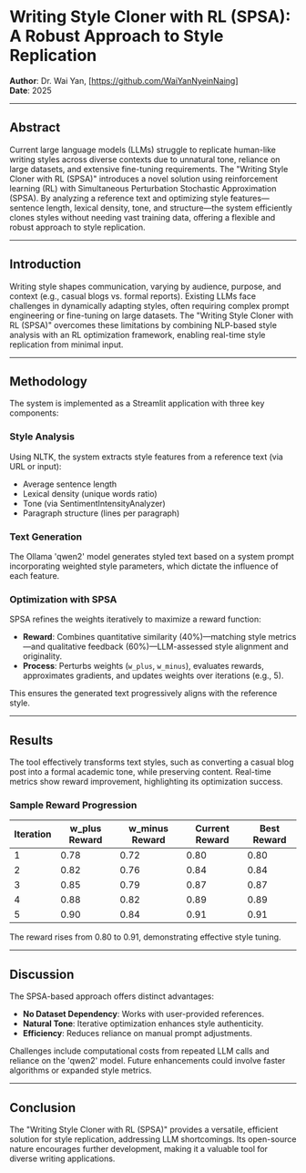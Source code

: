 # Writing Style Cloner with RL (SPSA): A Robust Approach to Style Replication

**Author**: Dr. Wai Yan, [https://github.com/WaiYanNyeinNaing]  
**Date**: 2025

---

## Abstract
Current large language models (LLMs) struggle to replicate human-like writing styles across diverse contexts due to unnatural tone, reliance on large datasets, and extensive fine-tuning requirements. The "Writing Style Cloner with RL (SPSA)" introduces a novel solution using reinforcement learning (RL) with Simultaneous Perturbation Stochastic Approximation (SPSA). By analyzing a reference text and optimizing style features—sentence length, lexical density, tone, and structure—the system efficiently clones styles without needing vast training data, offering a flexible and robust approach to style replication.

---

## Introduction
Writing style shapes communication, varying by audience, purpose, and context (e.g., casual blogs vs. formal reports). Existing LLMs face challenges in dynamically adapting styles, often requiring complex prompt engineering or fine-tuning on large datasets. The "Writing Style Cloner with RL (SPSA)" overcomes these limitations by combining NLP-based style analysis with an RL optimization framework, enabling real-time style replication from minimal input.

---

## Methodology
The system is implemented as a Streamlit application with three key components:

### Style Analysis
Using NLTK, the system extracts style features from a reference text (via URL or input):
- Average sentence length
- Lexical density (unique words ratio)
- Tone (via SentimentIntensityAnalyzer)
- Paragraph structure (lines per paragraph)

### Text Generation
The Ollama 'qwen2' model generates styled text based on a system prompt incorporating weighted style parameters, which dictate the influence of each feature.

### Optimization with SPSA
SPSA refines the weights iteratively to maximize a reward function:
- **Reward**: Combines quantitative similarity (40%)—matching style metrics—and qualitative feedback (60%)—LLM-assessed style alignment and originality.
- **Process**: Perturbs weights (`w_plus`, `w_minus`), evaluates rewards, approximates gradients, and updates weights over iterations (e.g., 5).

This ensures the generated text progressively aligns with the reference style.

---

## Results
The tool effectively transforms text styles, such as converting a casual blog post into a formal academic tone, while preserving content. Real-time metrics show reward improvement, highlighting its optimization success.

### Sample Reward Progression
| **Iteration** | **w_plus Reward** | **w_minus Reward** | **Current Reward** | **Best Reward** |
|---------------|-------------------|--------------------|--------------------|-----------------|
| 1             | 0.78              | 0.72               | 0.80               | 0.80            |
| 2             | 0.82              | 0.76               | 0.84               | 0.84            |
| 3             | 0.85              | 0.79               | 0.87               | 0.87            |
| 4             | 0.88              | 0.82               | 0.89               | 0.89            |
| 5             | 0.90              | 0.84               | 0.91               | 0.91            |

The reward rises from 0.80 to 0.91, demonstrating effective style tuning.

---

## Discussion
The SPSA-based approach offers distinct advantages:
- **No Dataset Dependency**: Works with user-provided references.
- **Natural Tone**: Iterative optimization enhances style authenticity.
- **Efficiency**: Reduces reliance on manual prompt adjustments.

Challenges include computational costs from repeated LLM calls and reliance on the 'qwen2' model. Future enhancements could involve faster algorithms or expanded style metrics.

---

## Conclusion
The "Writing Style Cloner with RL (SPSA)" provides a versatile, efficient solution for style replication, addressing LLM shortcomings. Its open-source nature encourages further development, making it a valuable tool for diverse writing applications.